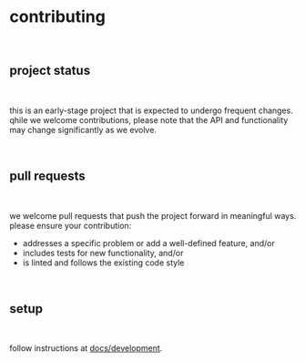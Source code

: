 # contributing

<br>

## project status

<br>

this is an early-stage project that is expected to undergo frequent changes.
qhile we welcome contributions, please note that the API and functionality may
change significantly as we evolve.

<br>

## pull requests

<br>

we welcome pull requests that push the project forward in meaningful ways.
please ensure your contribution:

- addresses a specific problem or add a well-defined feature, and/or
- includes tests for new functionality, and/or
- is linted and follows the existing code style

<br>

## setup

<br>

follow instructions at [docs/development](development).